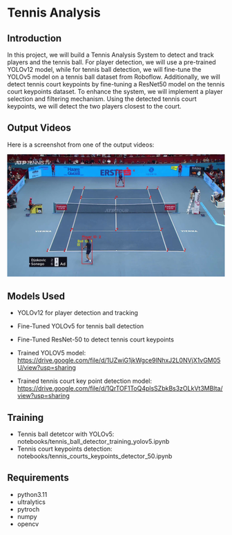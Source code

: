 # Tennis Analysis

## Introduction
 In this project, we will build a Tennis Analysis System to detect and track players and the tennis ball. For player detection, we will use a pre-trained YOLOv12 model, while for tennis ball detection, we will fine-tune the YOLOv5 model on a tennis ball dataset from Roboflow. Additionally, we will detect tennis court keypoints by fine-tuning a ResNet50 model on the tennis court keypoints dataset.
To enhance the system, we will implement a player selection and filtering mechanism. Using the detected tennis court keypoints, we will detect the two players closest to the court.

## Output Videos
Here is a screenshot from one of the output videos:

![Screenshot](output_videos/screenshot.jpg)

## Models Used
* YOLOv12 for player detection and tracking
* Fine-Tuned YOLOv5 for tennis ball detection
* Fine-Tuned ResNet-50 to detect tennis court keypoints

* Trained YOLOV5 model: https://drive.google.com/file/d/1UZwiG1jkWgce9lNhxJ2L0NVjX1vGM05U/view?usp=sharing
* Trained tennis court key point detection model: https://drive.google.com/file/d/1QrTOF1ToQ4plsSZbkBs3zOLkVt3MBlta/view?usp=sharing

## Training
* Tennis ball detetcor with YOLOv5: notebooks/tennis_ball_detector_training_yolov5.ipynb
* Tennis court keypoints detection: notebooks/tennis_courts_keypoints_detector_50.ipynb

## Requirements
* python3.11
* ultralytics
* pytroch
* numpy 
* opencv

